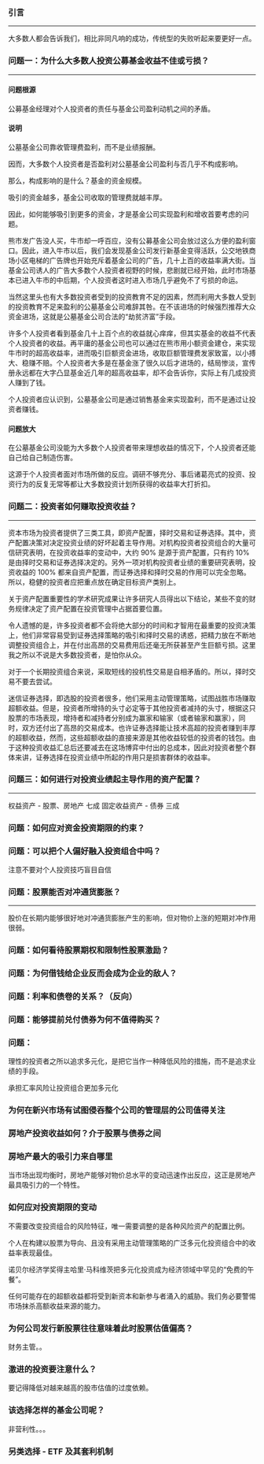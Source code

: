 ### 引言
---
大多数人都会告诉我们，相比非同凡响的成功，传统型的失败听起来要更好一点。

### 问题一：为什么大多数人投资公募基金收益不佳或亏损？
---
#### 问题根源
公募基金经理对个人投资者的责任与基金公司盈利动机之间的矛盾。

#### 说明
公墓基金公司靠收管理费盈利，而不是业绩报酬。

因而，大多数个人投资者是否盈利对公墓基金公司盈利与否几乎不构成影响。

那么，构成影响的是什么？基金的资金规模。

吸引的资金越多，基金公司收取的管理费就越丰厚。

因此，如何能够吸引到更多的资金，才是基金公司实现盈利和增收首要考虑的问题。

熊市发广告没人买，牛市却一呼百应，没有公募基金公司会放过这么方便的盈利窗口。因此，进入牛市以后，我们会发现基金公司发行新基金变得活跃，公交地铁商场小区电梯的广告牌也开始充斥着基金公司的广告，几十上百的收益率满大街。当基金公司诱人的广告大多数个人投资者视野的时候，悲剧就已经开始，此时市场基本已进入牛市的中后期，个人投资者这时进入市场几乎避免不了亏损的命运。

当然这里头也有大多数投资者受到的投资教育不足的因素，然而利用大多数人受到的投资教育不足来盈利的公墓基金公司难辞其咎。在不该进场的时候强烈推荐大众资金进场，这就是公墓基金公司合法的“劫贫济富”手段。

许多个人投资者看到基金几十上百个点的收益就心痒痒，但其实基金的收益不代表个人投资者的收益。再平庸的基金公司也可以通过在熊市用小额资金建仓，来实现牛市时的超高收益率，进而吸引巨额资金进场，收取巨额管理费发家致富，以小搏大、稳赚不赔。个人投资者大多是在基金涨了很久以后才进场的，结局惨淡，宣传册永远都在大字凸显基金近几年的超高收益率，却不会告诉你，实际上有几成投资人赚到了钱。

个人投资者应认识到，公墓基金公司是通过销售基金来实现盈利，而不是通过让投资者赚钱。

#### 问题放大

在公墓基金公司没能为大多数个人投资者带来理想收益的情况下，个人投资者还能自己给自己制造伤害。

这源于个人投资者面对市场所做的反应。调研不够充分、事后诸葛亮式的投资、投资行为的反复无常等都让大多数投资计划所获得的收益率大打折扣。


### 问题二：投资者如何赚取投资收益？
---
资本市场为投资者提供了三类工具，即资产配置，择时交易和证券选择。其中，资产配置决策对决定投资业绩的好坏起着主导作用。对机构投资者投资组合的大量可信研究表明，在投资收益率的变动中，大约 90% 是源于资产配置，只有约 10% 是由择时交易和证券选择决定的。另外一项对机构投资者业绩的重要研究表明，投资收益的 100% 都来自资产配置，而证券选择和择时交易的作用可以完全忽略。所以，稳健的投资者应把重点放在确定目标资产类别上。

关于资产配置重要性的学术研究成果让许多研究人员得出以下结论，某些不变的财务规律决定了资产配置在投资管理中占据首要位置。

令人遗憾的是，许多投资者都不会将绝大部分的时间和才智用在最重要的投资决策上，他们非常容易受到证券选择策略的吸引和择时交易的诱惑，把精力放在不断地调整投资组合上，并在付出高昂的交易费用后还毫无所获甚至产生巨额亏损。这里我之所以不说是大多数投资者，是怕你从众。

对于一个长期投资组合来说，采取短线的投机性交易是自相矛盾的。所以，择时交易不要去尝试。

迷信证券选择，即选股的投资者很多，他们采用主动管理策略，试图战胜市场赚取超额收益。但是，投资者所增持的头寸必定等于其他投资者减持的头寸，根据这只股票的市场表现，增持者和减持者分别成为赢家和输家（或者输家和赢家），同时，双方还付出了高昂的交易成本。也许证券选择能让技术高超的投资者赚到丰厚的超额收益，然而，这些超额收益的直接来源是其他收益较低的投资者的钱包。由于这种投资收益汇总后还要减去在这场博弈中付出的总成本，因此对投资者整个群体来讲，证券选择在投资业绩中所起的作用只是损害群体的收益率。

### 问题三：如何进行对投资业绩起主导作用的资产配置？
---

权益资产 - 股票、房地产 七成
固定收益资产 - 债券 三成


### 问题：如何应对资金投资期限的约束？


### 问题：可以把个人偏好融入投资组合中吗？

注意不要对个人投资技巧盲目自信


### 问题：股票能否对冲通货膨胀？
---
股价在长期内能够很好地对冲通货膨胀产生的影响，但对物价上涨的短期对冲作用很弱。


### 问题：如何看待股票期权和限制性股票激励？


### 问题：为何借钱给企业反而会成为企业的敌人？


### 问题：利率和债卷的关系？（反向）

### 问题：能够提前兑付债券为何不值得购买？

### 问题：

理性的投资者之所以追求多元化，是把它当作一种降低风险的措施，而不是追求业绩的手段。

承担汇率风险让投资组合更加多元化

### 为何在新兴市场有试图侵吞整个公司的管理层的公司值得关注


### 房地产投资收益如何？介于股票与债券之间

### 房地产最大的吸引力来自哪里
当市场出现均衡时，房地产能够对物价总水平的变动迅速作出反应，这正是房地产最具吸引力的一个特性。


### 如何应对投资期限的变动

不需要改变投资组合的风险特征，唯一需要调整的是各种风险资产的配置比例。














个人在构建以股票为导向、且没有采用主动管理策略的广泛多元化投资组合中的收益率表现最佳。


诺贝尔经济学奖得主哈里·马科维茨把多元化投资成为经济领域中罕见的“免费的午餐”。



任何可能存在的超额收益都将受到新资本和新参与者涌入的威胁。我们务必要警惕市场抹杀高额收益来源的能力。

### 为何公司发行新股票往往意味着此时股票估值偏高？
财务主管。。



### 激进的投资要注意什么？

要记得降低对越来越高的股市估值的过度依赖。


### 该选择怎样的基金公司呢？
非营利性。。。

### 另类选择 - ETF 及其套利机制



